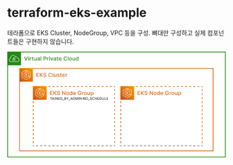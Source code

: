 # terraform-eks-example

테라폼으로 EKS Cluster, NodeGroup, VPC 등을 구성.
뼈대만 구성하고 실제 컴포넌트들은 구현하지 않습니다.


![Architecture](https://raw.githubusercontent.com/kaonmir/terraform-aws-nemo-eks-cluster/master/assets/cluster.png)

